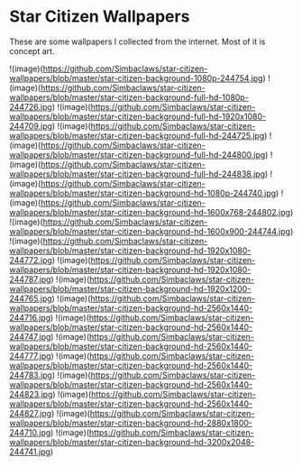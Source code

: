 # Star Citizen Wallpapers
These are some wallpapers I collected from the internet. Most of it is concept art.

!(image)(https://github.com/Simbaclaws/star-citizen-wallpapers/blob/master/star-citizen-background-1080p-244754.jpg)
!(image)(https://github.com/Simbaclaws/star-citizen-wallpapers/blob/master/star-citizen-background-full-hd-1080p-244726.jpg)
!(image)(https://github.com/Simbaclaws/star-citizen-wallpapers/blob/master/star-citizen-background-full-hd-1920x1080-244709.jpg)
!(image)(https://github.com/Simbaclaws/star-citizen-wallpapers/blob/master/star-citizen-background-full-hd-244725.jpg)
!(image)(https://github.com/Simbaclaws/star-citizen-wallpapers/blob/master/star-citizen-background-full-hd-244800.jpg)
!(image)(https://github.com/Simbaclaws/star-citizen-wallpapers/blob/master/star-citizen-background-full-hd-244838.jpg)
!(image)(https://github.com/Simbaclaws/star-citizen-wallpapers/blob/master/star-citizen-background-hd-1080p-244740.jpg)
!(image)(https://github.com/Simbaclaws/star-citizen-wallpapers/blob/master/star-citizen-background-hd-1600x768-244802.jpg)
!(image)(https://github.com/Simbaclaws/star-citizen-wallpapers/blob/master/star-citizen-background-hd-1600x900-244744.jpg)
!(image)(https://github.com/Simbaclaws/star-citizen-wallpapers/blob/master/star-citizen-background-hd-1920x1080-244772.jpg)
!(image)(https://github.com/Simbaclaws/star-citizen-wallpapers/blob/master/star-citizen-background-hd-1920x1080-244787.jpg)
!(image)(https://github.com/Simbaclaws/star-citizen-wallpapers/blob/master/star-citizen-background-hd-1920x1200-244765.jpg)
!(image)(https://github.com/Simbaclaws/star-citizen-wallpapers/blob/master/star-citizen-background-hd-2560x1440-244716.jpg)
!(image)(https://github.com/Simbaclaws/star-citizen-wallpapers/blob/master/star-citizen-background-hd-2560x1440-244747.jpg)
!(image)(https://github.com/Simbaclaws/star-citizen-wallpapers/blob/master/star-citizen-background-hd-2560x1440-244777.jpg)
!(image)(https://github.com/Simbaclaws/star-citizen-wallpapers/blob/master/star-citizen-background-hd-2560x1440-244783.jpg)
!(image)(https://github.com/Simbaclaws/star-citizen-wallpapers/blob/master/star-citizen-background-hd-2560x1440-244823.jpg)
!(image)(https://github.com/Simbaclaws/star-citizen-wallpapers/blob/master/star-citizen-background-hd-2560x1440-244827.jpg)
!(image)(https://github.com/Simbaclaws/star-citizen-wallpapers/blob/master/star-citizen-background-hd-2880x1800-244710.jpg)
!(image)(https://github.com/Simbaclaws/star-citizen-wallpapers/blob/master/star-citizen-background-hd-3200x2048-244741.jpg)
